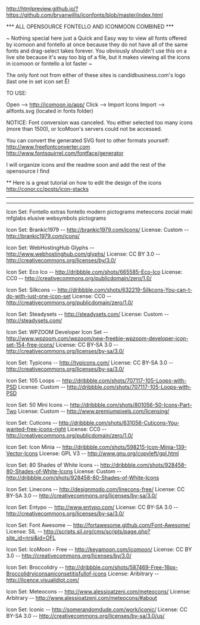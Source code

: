 http://htmlpreview.github.io/?https://github.com/bryanwillis/iconfonts/blob/master/index.html


*** ALL OPENSOURCE FONTELLO AND ICONMOON COMBINED ***



~ Nothing special here just a  Quick and Easy way to view all fonts offered by icomoon and fontello at once because they do not have all of the same fonts and drag-select takes forever. You obviously shouldn't use this on a live site because it's way too big of a file, but it makes viewing all the icons in icomoon or fontello a lot faster ~

The only font not from either of these sites is candidbusiness.com's logo (last one in set icon set &#xca;)

TO USE: 

Open --> http://icomoon.io/app/
Click --> Import Icons
Import --> allfonts.svg (located in fonts folder)

NOTICE:  Font conversion was canceled. You either selected too many icons (more than 1500), or IcoMoon's servers could not be accessed.

You can convert the generated SVG font to other formats yourself:
http://www.freefontconverter.com
http://www.fontsquirrel.com/fontface/generator


I will organize icons and the readme soon and add the rest of the opensource I find

** Here is a great tutorial on how to edit the design of the icons
http://conor.cc/posts/icon-stacks

*************************************************************
*************************************************************

Icon Set: Fontello extras
fontello
modern pictograms
meteocons
zocial
maki
mfglabs
elusive
websymbols
pictograms

Icon Set:	Brankic1979 -- http://brankic1979.com/icons/
License:	Custom -- http://brankic1979.com/icons/


Icon Set:	WebHostingHub Glyphs -- http://www.webhostinghub.com/glyphs/
License:	CC BY 3.0 -- http://creativecommons.org/licenses/by/3.0/


Icon Set:	Eco Ico -- http://dribbble.com/shots/665585-Eco-Ico
License:	CC0 -- http://creativecommons.org/publicdomain/zero/1.0/


Icon Set:	Silkcons -- http://dribbble.com/shots/632219-Silkcons-You-can-t-do-with-just-one-icon-set
License:	CC0 -- http://creativecommons.org/publicdomain/zero/1.0/


Icon Set:	Steadysets -- http://steadysets.com/
License:	Custom -- http://steadysets.com/


Icon Set:	WPZOOM Developer Icon Set -- http://www.wpzoom.com/wpzoom/new-freebie-wpzoom-developer-icon-set-154-free-icons/
License:	CC BY-SA 3.0 -- http://creativecommons.org/licenses/by-sa/3.0/


Icon Set:	Typicons -- http://typicons.com/
License:	CC BY-SA 3.0 -- http://creativecommons.org/licenses/by-sa/3.0/


Icon Set:	105 Loops -- http://dribbble.com/shots/707117-105-Loops-with-PSD
License:	Custom -- http://dribbble.com/shots/707117-105-Loops-with-PSD


Icon Set:	50 Mini Icons -- http://dribbble.com/shots/801056-50-Icons-Part-Two
License:	Custom -- http://www.premiumpixels.com/licensing/


Icon Set:	Cuticons -- http://dribbble.com/shots/631056-Cuticons-You-wanted-free-icons-right
License:	CC0 -- http://creativecommons.org/publicdomain/zero/1.0/


Icon Set:	Icon Minia -- http://dribbble.com/shots/598215-Icon-Minia-139-Vector-Icons
License:	GPL V3 -- http://www.gnu.org/copyleft/gpl.html


Icon Set:	80 Shades of White Icons -- http://dribbble.com/shots/928458-80-Shades-of-White-Icons
License:	Custom -- http://dribbble.com/shots/928458-80-Shades-of-White-Icons


Icon Set:	Linecons -- http://designmodo.com/linecons-free/
License:	CC BY-SA 3.0 -- http://creativecommons.org/licenses/by-sa/3.0/


Icon Set:	Entypo -- http://www.entypo.com/
License:	CC BY-SA 3.0 -- http://creativecommons.org/licenses/by-sa/3.0/


Icon Set:	Font Awesome -- http://fortawesome.github.com/Font-Awesome/
License:	SIL -- http://scripts.sil.org/cms/scripts/page.php?site_id=nrsi&id=OFL


Icon Set:	IcoMoon - Free -- http://keyamoon.com/icomoon/
License:	CC BY 3.0 -- http://creativecommons.org/licenses/by/3.0/


Icon Set:	Broccolidry -- http://dribbble.com/shots/587469-Free-16px-Broccolidryiconsaniconsetitisfullof-icons
License:	Aribitrary -- http://licence.visualidiot.com/


Icon Set:	Meteocons -- http://www.alessioatzeni.com/meteocons/
License:	Arbitrary -- http://www.alessioatzeni.com/meteocons/#about


Icon Set:	Iconic -- http://somerandomdude.com/work/iconic/
License:	CC BY-SA 3.0 -- http://creativecommons.org/licenses/by-sa/3.0/us/
